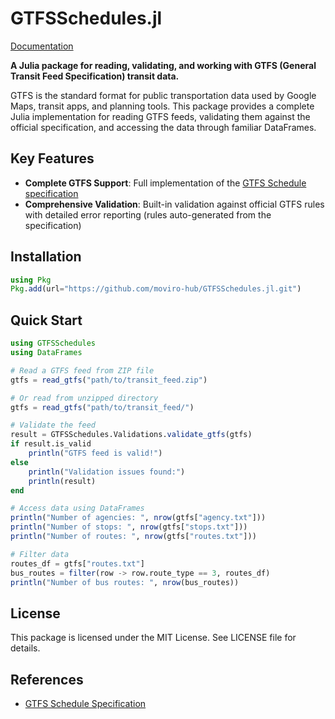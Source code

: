 # GTFSSchedules.jl

[Documentation](https://moviro-hub.github.io/GTFSSchedules.jl)

**A Julia package for reading, validating, and working with GTFS (General Transit Feed Specification) transit data.**

GTFS is the standard format for public transportation data used by Google Maps, transit apps, and planning tools. This package provides a complete Julia implementation for reading GTFS feeds, validating them against the official specification, and accessing the data through familiar DataFrames.

## Key Features

- **Complete GTFS Support**: Full implementation of the [GTFS Schedule specification](https://gtfs.org/documentation/schedule/reference/)
- **Comprehensive Validation**: Built-in validation against official GTFS rules with detailed error reporting (rules auto-generated from the specification)

## Installation

```julia
using Pkg
Pkg.add(url="https://github.com/moviro-hub/GTFSSchedules.jl.git")
```

## Quick Start

```julia
using GTFSSchedules
using DataFrames

# Read a GTFS feed from ZIP file
gtfs = read_gtfs("path/to/transit_feed.zip")

# Or read from unzipped directory
gtfs = read_gtfs("path/to/transit_feed/")

# Validate the feed
result = GTFSSchedules.Validations.validate_gtfs(gtfs)
if result.is_valid
    println("GTFS feed is valid!")
else
    println("Validation issues found:")
    println(result)
end

# Access data using DataFrames
println("Number of agencies: ", nrow(gtfs["agency.txt"]))
println("Number of stops: ", nrow(gtfs["stops.txt"]))
println("Number of routes: ", nrow(gtfs["routes.txt"]))

# Filter data
routes_df = gtfs["routes.txt"]
bus_routes = filter(row -> row.route_type == 3, routes_df)
println("Number of bus routes: ", nrow(bus_routes))
```

## License

This package is licensed under the MIT License. See LICENSE file for details.

## References

- [GTFS Schedule Specification](https://gtfs.org/documentation/schedule/reference/)
